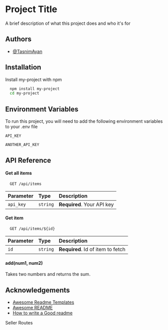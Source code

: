 # Project Title

A brief description of what this project does and who it's for

## Authors

- [@TasnimAyan](https://www.github.com/tasnimayan)

## Installation

Install my-project with npm

```bash
  npm install my-project
  cd my-project
```

## Environment Variables

To run this project, you will need to add the following environment variables to your .env file

`API_KEY`

`ANOTHER_API_KEY`

## API Reference

#### Get all items

```http
  GET /api/items
```

| Parameter | Type     | Description                |
| :-------- | :------- | :------------------------- |
| `api_key` | `string` | **Required**. Your API key |

#### Get item

```http
  GET /api/items/${id}
```

| Parameter | Type     | Description                       |
| :-------- | :------- | :-------------------------------- |
| `id`      | `string` | **Required**. Id of item to fetch |

#### add(num1, num2)

Takes two numbers and returns the sum.

## Acknowledgements

- [Awesome Readme Templates](https://awesomeopensource.com/project/elangosundar/awesome-README-templates)
- [Awesome README](https://github.com/matiassingers/awesome-readme)
- [How to write a Good readme](https://bulldogjob.com/news/449-how-to-write-a-good-readme-for-your-github-project)

Seller Routes
